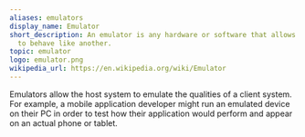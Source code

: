 ```yaml
---
aliases: emulators
display_name: Emulator
short_description: An emulator is any hardware or software that allows one computer
  to behave like another.
topic: emulator
logo: emulator.png
wikipedia_url: https://en.wikipedia.org/wiki/Emulator
---
```

Emulators allow the host system to emulate the qualities of a client system. For example, a mobile application developer might run an emulated device on their PC in order to test how their application would perform and appear on an actual phone or tablet.
